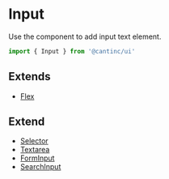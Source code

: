 # Input

Use the component to add input text element.

```typescript
import { Input } from '@cantinc/ui'
```

## Extends

- [Flex](/layout/flex)

## Extend

- [Selector](/interaction/selector)
- [Textarea](/interaction/textarea)
- [FormInput](/forms/input)
- [SearchInput](/search/input)
